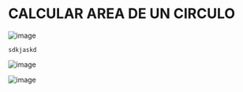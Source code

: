 # CALCULAR AREA DE UN CIRCULO

![image](https://github.com/diegogovea/Programaci-n-en-JavaScript/assets/87109033/7e4728b1-41e2-4424-aeae-a2621f9ecb46)

```
sdkjaskd
```


![image](https://github.com/diegogovea/Programaci-n-en-JavaScript/assets/87109033/784d3571-5f5e-4951-b03b-fddb7cd1b207)

![image](https://github.com/diegogovea/Programaci-n-en-JavaScript/assets/87109033/b60d0766-4359-4c98-8b01-b1f678152e36)



